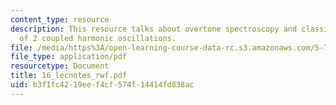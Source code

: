 ```yaml
---
content_type: resource
description: This resource talks about overtone spectroscopy and classical treatment
  of 2 coupled harmonic oscillations.
file: /media/https%3A/open-learning-course-data-rc.s3.amazonaws.com/5-74-introductory-quantum-mechanics-ii-spring-2004/b3f1fc4219eef4cf574f14414fd838ac_16_lecnotes_rwf.pdf
file_type: application/pdf
resourcetype: Document
title: 16_lecnotes_rwf.pdf
uid: b3f1fc42-19ee-f4cf-574f-14414fd838ac
---
```

